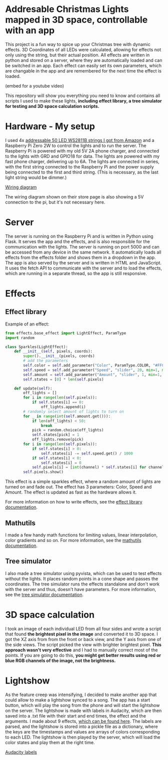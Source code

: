 # Addresable Christmas Lights mapped in 3D space, controllable with an app
This project is a fun way to spice up your Christmas tree with dynamic effects. 3D Coordinates of all LEDs were calculated, allowing for effects not only using the string, but their actual position. All effects are written in python and stored on a server, where they are automatically loaded and can be switched in an app. Each effect can easily set its own parameters, which are changable in the app and are remembered for the next time the effect is loaded.

(embed for a youtube video)

This repository will show you everything you need to know and contains all scripts I used to make these lights, **including effect library, a tree simulator for testing and 3D space calculation scripts.**

# Hardware - My setup
I used 4x [addressable 50 LED WS2811B strings I got from Amazon](https://www.amazon.co.uk/dp/B08LKPF2PX) and a Raspberry Pi Zero 2W to control the lights and to run the server. The Raspberry Pi is powered with my old 5V 2A phone charger, and connected to the lights with GRD and GPIO18 for data. The lights are powered with my fast phone charger, delivering up to 6A. The lights are connected in series, with the first string connected to the Raspberry Pi and the power supply being connected to the first and third string. (This is necessary, as the last light string would be dimmer.)

[Wiring diagram](docs/wiring.png)

The wiring diagram shown on their store page is also showing a 5V connection to the pi, but it's not necessary here.

# Server
The server is running on the Raspberry Pi and is written in Python using Flask. It serves the app and the effects, and is also responsible for the communication with the lights. The server is running on port 5000 and can be accessed from any device in the same network. It automatically loads all effects from the effects folder and shows them in a dropdown in the app. The app is also served by the server and is written in HTML and JavaScript. It uses the fetch API to communicate with the server and to load the effects, which are running in a separate thread, so the app is still responsive.

# Effects
## Effect library
Example of an effect:
```python
from effects.base_effect import LightEffect, ParamType
import random

class Sparkles(LightEffect):
    def __init__(self, pixels, coords):
        super().__init__(pixels, coords)
        # add the parameters
        self.color = self.add_parameter("Color", ParamType.COLOR, "#FF0000"),
        self.speed = self.add_parameter("Speed", "slider", 20, min=1, max=100, step=1)
        self.amount = self.add_parameter("Amount", "slider", 1, min=1, max=10, step=1)
        self.states = [0] * len(self.pixels)

    def update(self):
        off_lights = []
        for i in range(len(self.pixels)):
            if self.states[i] == 0:
                off_lights.append(i)
        # randomly select amount of lights to turn on
        for _ in range(int(self.amount.get())):
            if len(off_lights) < 50:
                break
            pick = random.choice(off_lights)
            self.states[pick] = 1
            off_lights.remove(pick)
        for i in range(len(self.pixels)):
            if self.states[i] > 0:
                self.states[i] -= self.speed.get() / 1000
            if self.states[i] < 0:
                self.states[i] = 0
            self.pixels[i] = [int(channel) * self.states[i] for channel in self.color[0].get()]
        self.pixels.show()
```

This effect is a simple sparkles effect, where a random amount of lights are turned on and fade out. The effect has 3 parameters: Color, Speed and Amount. The effect is updated as fast as the hardware allows it.

For more information on how to write effects, see the [effect library documentation](docs/server_effect.md).

## Mathutils
I made a few handy math functions for limiting values, linear interpolation, color gradients and so on. For more information, see the [mathutils documentation](docs/mathutils.md).

## Tree simulator
I also made a tree simulator using pyvista, which can be used to test effects without the lights. It places random points in a cone shape and passes the coordinates. The tree simulator runs the effects standalone and don't work with the server and thus, doesn't have parameters. For more information, see the [tree simulator documentation](docs/tree_simulator.md).

# 3D space calculation
I took an image of each individual LED from all four sides and wrote a script that found **the brightest pixel in the image** and converted it to 3D space. I got the XZ axis from from the front or back view, and the Y axis from one of the side views. The script picked the view with brighter brightest pixel. **This approach wasn't very effective** and I had to manually correct most of the points. If you are going to do this, **you might get better results using red or blue RGB channels of the image, not the brightness.**

# Lightshow
As the feature creep was intensifying, I decided to make another app that could allow to make a lightshow synced to a song. The app has a start button, which will play the song from the phone and will start the lightshow on the server. The lightshow is made with labels in Audacity, which are then saved into a .txt file with their start and end times, the effect and the arguments. I made about 9 effects, [which can be found here](lightshow/generate_lightshows.py). The labels are parsed, and the lightshow is stored into a pickle file as a dictionary, where the keys are the timestamps and values are arrays of colors corresponding to each LED. The lightshow is then played by the server, which will load the color states and play them at the right time.

[Audacity labels](docs/audacity_labels.png)